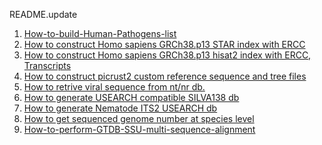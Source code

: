 
README.update

1. [How-to-build-Human-Pathogens-list][1]
2. [How to construct Homo sapiens GRCh38.p13 STAR index with ERCC][2]
3. [How to construct Homo sapiens GRCh38.p13 hisat2 index with ERCC, Transcripts][3]
3. [How to construct picrust2 custom reference sequence and tree files][4]
4. [How to retrive viral sequence from nt/nr db.][5]
5. [How to generate USEARCH compatible SILVA138 db][6]
6. [How to generate Nematode ITS2 USEARCH db][7]
7. [How to get sequenced genome number at species level][8]
8. [How-to-perform-GTDB-SSU-multi-sequence-alignment][9]


  [1]: https://github.com/jameslz/protocols/blob/master/How-to-build-Human-Pathogens-list
  [2]: https://github.com/jameslz/protocols/blob/master/How-to-construct-GRCh38.p13-STAR-index-with-ERCC
  [3]: https://github.com/jameslz/protocols/blob/master/How-to-construct-GRCh38.p13-hisat2-index-with-ERCC-Transcripts
  [4]: https://github.com/jameslz/protocols/blob/master/How-to-construct-picrust2-custom-greengene-silva-pro-ref
  [5]: https://github.com/jameslz/protocols/blob/master/How-to-retrive-viral-sequence-from-nt-nr
  [6]: https://github.com/jameslz/protocols/blob/master/How-to-generate-USEARCH-compatible-SILVA138%20fasta
  [7]: https://github.com/jameslz/protocols/blob/master/How-to-generate-Nematode_ITS2-USEARCH-compatible%20fasta
  [8]: https://github.com/jameslz/protocols/blob/master/How-to-get-sequenced-genome-number-at-species-level
  [9]: https://github.com/jameslz/protocols/edit/master/How-to-perform-GTDB-SSU-multi-sequence-alignment
